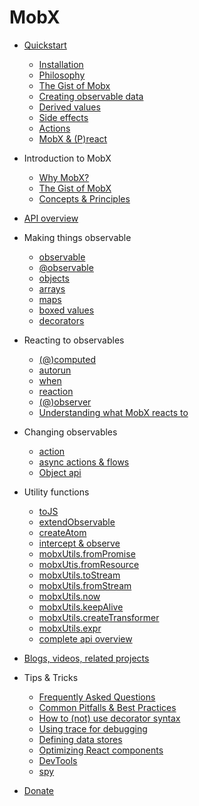 # MobX

* [Quickstart](v2/intro.md)
  * [Installation](v2/installation.md)
  * [Philosophy](v2/philosophy.md)
  * [The Gist of Mobx](v2/gist.md)
  * [Creating observable data](v2/observables.md)
  * [Derived values](v2/derivations.md)
  * [Side effects](v2/side-effects.md)
  * [Actions](v2/actions.md)
  * [MobX & (P)react](v2/react.md)



* Introduction to MobX
  * [Why MobX?](README.md)
  * [The Gist of MobX](intro/overview.md)
  * [Concepts & Principles](intro/concepts.md)
* [API overview](refguide/api.md)
* Making things observable
  * [observable](refguide/observable.md)
  * [@observable](refguide/observable-decorator.md)
  * [objects](refguide/object.md)
  * [arrays](refguide/array.md)
  * [maps](refguide/map.md)
  * [boxed values](refguide/boxed.md)
  * [decorators](refguide/modifiers.md)
* Reacting to observables
  * [(@)computed](refguide/computed-decorator.md)
  * [autorun](refguide/autorun.md)
  * [when](refguide/when.md)
  * [reaction](refguide/reaction.md)
  * [(@)observer](refguide/observer-component.md)
  * [Understanding what MobX reacts to](best/react.md)
* Changing observables
  * [action](refguide/action.md)
  * [async actions & flows](best/actions.md)
  * [Object api](refguide/object-api.md)
* Utility functions
  * [toJS](refguide/tojson.md)
  * [extendObservable](refguide/extend-observable.md)
  * [createAtom](refguide/extending.md)
  * [intercept & observe](refguide/observe.md)
  * [mobxUtils.fromPromise](https://github.com/mobxjs/mobx-utils#frompromise)
  * [mobxUtis.fromResource](https://github.com/mobxjs/mobx-utils#fromresource)
  * [mobxUtils.toStream](https://github.com/mobxjs/mobx-utils#tostream)
  * [mobxUtils.fromStream](https://github.com/mobxjs/mobx-utils#fromstream)
  * [mobxUtils.now](https://github.com/mobxjs/mobx-utils#now)
  * [mobxUtils.keepAlive](https://github.com/mobxjs/mobx-utils#keepalive)
  * [mobxUtils.createTransformer](refguide/create-transformer.md)
  * [mobxUtils.expr](refguide/expr.md)
  * [complete api overview](refguide/api.md)
* [Blogs, videos, related projects](https://github.com/mobxjs/awesome-mobx#examples)
* Tips & Tricks
  * [Frequently Asked Questions](faq/faq.md)
  * [Common Pitfalls & Best Practices](best/pitfalls.md)
  * [How to (not) use decorator syntax](best/decorators.md)
  * [Using trace for debugging](best/trace.md)
  * [Defining data stores](best/store.md)
  * [Optimizing React components](best/react-performance.md)
  * [DevTools](best/devtools.md)
  * [spy](refguide/spy.md)
* [Donate](donating.md)
